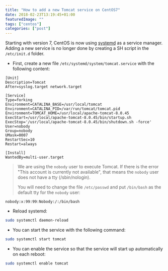 ```yaml
---
title: "How to add a new Tomcat service on CentOS7"
date: 2018-02-23T13:19:45+01:00
featuredImage: ""
tags: ["centos"]
categories: ["post"]
---
```


Starting with version 7, CentOS is now using [systemd](https://freedesktop.org/wiki/Software/systemd/) as a service manager. 
Adding a new service is no longer done by creating a SH script in the `/etc/init.d` folder.

<!--more-->

- First, create a new file `/etc/systemd/system/tomcat.service` with the following content:

```text
[Unit]
Description=Tomcat
After=syslog.target network.target

[Service]
Type=forking
Environment=CATALINA_BASE=/usr/local/tomcat
Environment=CATALINA_PID=/var/run/tomcat/tomcat.pid
Environment=TOMCAT_HOME=/usr/local/apache-tomcat-8.0.45
ExecStart=/usr/local/apache-tomcat-8.0.45/bin/startup.sh
ExecStop='/usr/local/apache-tomcat-8.0.45/bin/shutdown.sh -force'
User=nobody
Group=nobody
UMask=0007
RestartSec=10
Restart=always

[Install]
WantedBy=multi-user.target
```

> We are using the `nobody` user to execute Tomcat.
> If there is the error ̀"This account is currently not available", that means the `nobody` user does not have a tty (/sbin/nologin).
>
> You will need to change the file `/etc/passwd` and put `/bin/bash` as the default tty for the `nobody` user:

```text
nobody:x:99:99:Nobody:/:/bin/bash
```

- Reload systemd:

```bash
sudo systemctl daemon-reload
```

- You can start the service with the following command:

```bash
sudo systemctl start tomcat
```

- You can enable the service so that the service will start up automatically on each reboot:

```bash
sudo systemctl enable tomcat
```

